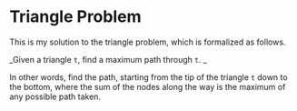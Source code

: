 Triangle Problem
================

This is my solution to the triangle problem, which is formalized as follows.

_Given a triangle `t`, find a maximum path through `t`. _

In other words, find the path, starting from the tip of the triangle `t` down
to the bottom, where the sum of the nodes along the way is the maximum
of any possible path taken.

